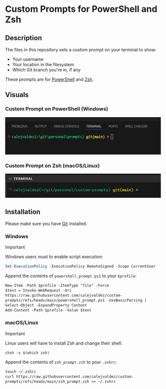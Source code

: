 # Custom Prompts for PowerShell and Zsh

## Description

The files in this repository sets a custom prompt on your terminal to show:

- Your username
- Your location in the filesystem
- Which Git branch you're in, if any

These prompts are for
[PowerShell](https://learn.microsoft.com/en-us/powershell/) and
[Zsh](https://www.zsh.org/).

## Visuals

### Custom Prompt on PowerShell (Windows)

![Windows custom prompt in PowerShell](./.github/assets/windows-custom-prompt.png)

### Custom Prompt on Zsh (macOS/Linux)

![macOS custom prompt in Zsh](./.github/assets/macos-custom-prompt.png)

## Installation

Please make sure you have [Git](https://git-scm.org/) installed.

### Windows

> [!IMPORTANT]
> Windows users must to enable script execution:
>
> ```powershell
> Set-ExecutionPolicy -ExecutionPolicy RemoteSigned -Scope CurrentUser
> ```

Append the contents of `powershell_prompt.ps1` to your `$profile`:

```pwsh
New-Item -Path $profile -ItemType "file" -Force
$text = Invoke-WebRequest -Uri https://raw.githubusercontent.com/calejvaldez/custom-prompts/refs/heads/main/powershell_prompt.ps1 -UseBasicParsing | Select-Object -ExpandProperty Content
Add-Content -Path $profile -Value $text
```

### macOS/Linux

> [!IMPORTANT]
> Linux users will have to install Zsh and change their shell:
>
> ```shell
> chsh -s $(which zsh)
> ```

Append the contents of `zsh_prompt.zsh` to your `.zshrc`:

```shell
touch ~/.zshrc
curl https://raw.githubusercontent.com/calejvaldez/custom-prompts/refs/heads/main/zsh_prompt.zsh >> ~/.zshrc
```
